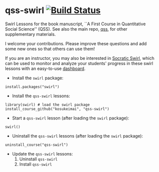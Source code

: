 # qss-swirl [![Build Status](https://travis-ci.org/kosukeimai/qss-swirl.svg?branch=master)](https://travis-ci.org/kosukeimai/qss-swirl)
Swirl Lessons for the book manuscript, ``A First Course in Quantitative Social Science'' (QSS). See also the main repo, [qss](../../../qss), for other supplementary materials.  

I welcome your contributions.  Please improve these questions and add some new ones so that others can use them!

If you are an instructor, you may also be interested in [Socratic Swirl](https://github.com/dimagor/socraticswirl), which can be used to monitor and analyze your students' progress in these swirl lessons with an easy-to-use [dashboard](https://github.com/dimagor/socraticswirlInstructor).

* Install the `swirl` package:
```
install.packages("swirl")
```

* Install the `qss-swirl` lessons:
```
library(swirl) # load the swirl package
install_course_github("kosukeimai", "qss-swirl")
```

* Start a `qss-swirl` lesson (after loading the `swirl` package):
```
swirl()
```

* Uninstall the `qss-swirl` lessons (after loading the `swirl` package):
```
uninstall_course("qss-swirl")
```

* Update the `qss-swirl` lessons:  
  1. Uninstall `qss-swirl` 
  2. Install `qss-swirl`
